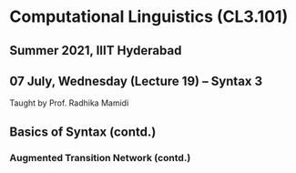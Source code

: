# Computational Linguistics (CL3.101)
## Summer 2021, IIIT Hyderabad
## 07 July, Wednesday (Lecture 19) – Syntax 3

Taught by Prof. Radhika Mamidi

## Basics of Syntax (contd.)
### Augmented Transition Network (contd.)

